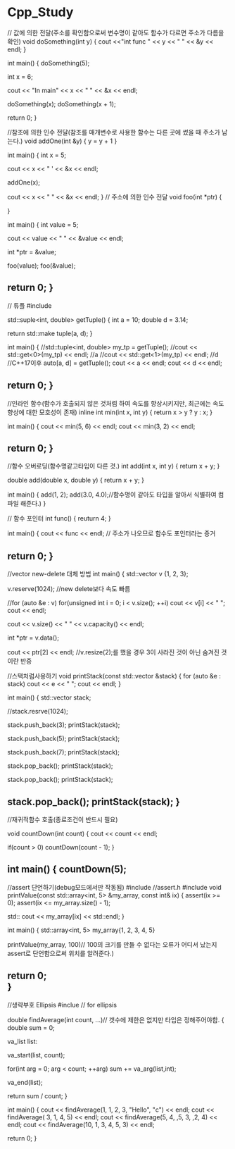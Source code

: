 # Cpp_Study
// 값에 의한 전달(주소를 확인함으로써 변수명이 같아도 함수가 다르면 주소가 다름을 확인)
void doSomething(int y)
{
  cout <<"int func " << y << " " << &y << endl;
}

int main()
{
  doSomething(5);
  
  int x = 6;
  
  cout << "In main" << x << " " << &x << endl;
  
  doSomething(x);
  doSomething(x + 1);
  
  return 0;
}

//참조에 의한 인수 전달(참조를 매개변수로 사용한 함수는 다른 곳에 썼을 때 주소가 남는다.)
void addOne(int &y)
{
  y = y + 1
}

int main()
{
  int x = 5;
  
  cout << x << " ' << &x << endl;
  
  addOne(x);
  
  cout << x << " " << &x << endl;
}
// 주소에 의한 인수 전달
void foo(int *ptr)
{

}

int main()
{
  int value = 5;
  
  cout << value << " " << &value << endl;
  
  int *ptr = &value;
  
  foo(value);
  foo(&value);
  
  return 0;
}
---------------------------------------------------------------------------------------------------------
//  튜플
#include <tuple>

std::suple<int, double> getTuple()
{
  int a = 10;
  double d = 3.14;
  
  return std::make tuple(a, d);
}

int main()
{
  //std::tuple<int, double> my_tp = getTuple();
  //cout << std::get<0>(my_tp) << endl; //a
  //cout << std::get<1>(my_tp) << endl; //d
  //C++17이후
  auto[a, d] = getTuple();
  cout << a << endl;
  cout << d << endl;
  
  return 0;
}
-----------------------------------------------------------------------------------------------
//인라인 함수(함수가 호출되지 않은 것처럼 하여 속도를 향상시키지만, 최근에는 속도향상에 대한 모호성이 존재)
inline int min(int x, int y)
{
  return x > y ? y : x;
}

int main()
{
  cout << min(5, 6) << endl;
  cout << min(3, 2) << endl;

  return 0;
}
---------------------------------------------------------------------------------------------------
//함수 오버로딩(함수명같고타입이 다른 것.)
int add(int x, int y)
{
  return x + y;
}

double add(double x, double y)
{
  return x + y;
}

int main()
{
  add(1, 2);
  add(3.0, 4.0);//함수명이 같아도 타입을 알아서 식별하여 컴파일 해준다.)
}

// 함수 포인터
int func()
{
  reuturn  4;
}

int main()
{
  cout << func << endl; // 주소가 나오므로 함수도 포인터라는 증거

  return 0;
}
-----------------------------------------------------------------------------------------------------------------
//vector new-delete 대체 방법
int main()
{
  std::vector<int> v {1, 2, 3};
  
  v.reserve(1024); //new delete보다 속도 빠름
  
  //for (auto &e : v)
  for(unsigned int i = 0; i < v.size(); ++i)
    cout << v[i] << " ";
  cout << endl;
  
  cout << v.size() << " " << v.capacity() << endl;
  
  int *ptr = v.data();
  
  cout << ptr[2] << endl; //v.resize(2);를 했을 경우 3이 사라진 것이 아닌 숨겨진 것이란 반증
  
//스택처럼사용하기
void printStack(const std::vector<int> &stack)
{
  for (auto &e : stack)
    cout << e << " ";
  cout << endl;
}

int main()
{
  std::vector<int> stack;
  
  //stack.resrve(1024);
  
  stack.push_back(3);
  printStack(stack);
  
  stack.push_back(5);
  printStack(stack);
  
  stack.push_back(7);
  printStack(stack);
  
  stack.pop_back();
  printStack(stack);
  
  stack.pop_back();
  printStack(stack);
  
  stack.pop_back();
  printStack(stack);
}
------------------------------------------------------------------------------------------------------------
//재귀적함수 호출(종료조건이 반드시 필요)

void countDown(int count)
{
  cout << count << endl;
  
  if(count > 0)
     countDown(count - 1);
}

int main()
{
  countDown(5);
------------------------------------------------------------------------------------------------------------
//assert 단언하기(debug모드에서만 작동됨)
#include <cassert> //assert.h
#include <array>
void printValue(const std::array<int, 5> &my_array, const int& ix)
{
  assert(ix >= 0);
  assert(ix <= my_array.size() - 1);
  
  std:: cout << my_array[ix] << std::endl;
}

int main()
{
  std::array<int, 5> my_array{1, 2, 3, 4, 5}
  
  printValue(my_array, 100)// 100의 크기를 만들 수 없다는 오류가 어디서 났는지 assert로 단언함으로써 위치를 알려준다.)
  
  return 0;  
}
------------------------------------------------------------------------------------------------------
//생략부호 Ellipsis
#inclue <cstdarg> // for ellipsis

double findAverage(int count, ...)// 갯수에 제한은 없지만 타입은 정해주어야함.
{
  double sum = 0;
  
  va_list list:
  
  va_start(list, count);
  
  for(int arg = 0; arg < count; ++arg)
    sum += va_arg(list,int);
  
  va_end(list);
  
  return sum / count;
}

int main()
{
  cout << findAverage(1, 1,  2, 3, "Hello", "c") << endl;
  cout << findAverage( 3, 1, 4, 5) << endl;
  cout << findAverage(5, 4, ,5, 3, ,2, 4) << endl;
  cout << findAverage(10, 1, 3, 4, 5, 3) << endl;
  
  return 0;
}

